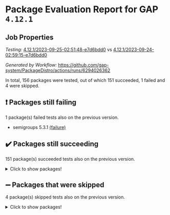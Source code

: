 # Package Evaluation Report for GAP `4.12.1`

## Job Properties

*Testing:* [4.12.1/2023-09-25-02:51:48-e7d6bdd0](https://github.com/gap-system/PackageDistro/blob/data/reports/4.12.1/2023-09-25-02:51:48-e7d6bdd0) vs [4.12.1/2023-09-24-02:59:15-e7d6bdd0](https://github.com/gap-system/PackageDistro/blob/data/reports/4.12.1/2023-09-24-02:59:15-e7d6bdd0)

*Generated by Workflow:* https://github.com/gap-system/PackageDistro/actions/runs/6294026362

In total, 156 packages were tested, out of which 151 succeeded, 1 failed and 4 were skipped.

## :exclamation: Packages still failing

1 package(s) failed tests also on the previous version.
- semigroups 5.3.1 [(failure)](https://github.com/gap-system/PackageDistro/actions/runs/6294026362/job/17085685600)

## :heavy_check_mark: Packages still succeeding

151 package(s) succeeded tests also on the previous version.
<details><summary>Click to show packages!</summary>

- 4ti2interface 2023.02-04 [(success)](https://github.com/gap-system/PackageDistro/actions/runs/6294026362/job/17085667863)
- ace 5.6.2 [(success)](https://github.com/gap-system/PackageDistro/actions/runs/6294026362/job/17085667997)
- aclib 1.3.2 [(success)](https://github.com/gap-system/PackageDistro/actions/runs/6294026362/job/17085668135)
- agt 0.3.1 [(success)](https://github.com/gap-system/PackageDistro/actions/runs/6294026362/job/17085668235)
- alnuth 3.2.1 [(success)](https://github.com/gap-system/PackageDistro/actions/runs/6294026362/job/17085668369)
- anupq 3.3.0 [(success)](https://github.com/gap-system/PackageDistro/actions/runs/6294026362/job/17085668513)
- atlasrep 2.1.7 [(success)](https://github.com/gap-system/PackageDistro/actions/runs/6294026362/job/17085669878)
- autodoc 2023.06.19 [(success)](https://github.com/gap-system/PackageDistro/actions/runs/6294026362/job/17085670113)
- automata 1.15 [(success)](https://github.com/gap-system/PackageDistro/actions/runs/6294026362/job/17085670282)
- automgrp 1.3.2 [(success)](https://github.com/gap-system/PackageDistro/actions/runs/6294026362/job/17085671080)
- autpgrp 1.11 [(success)](https://github.com/gap-system/PackageDistro/actions/runs/6294026362/job/17085671637)
- cap 2023.09-05 [(success)](https://github.com/gap-system/PackageDistro/actions/runs/6294026362/job/17085671737)
- caratinterface 2.3.5 [(success)](https://github.com/gap-system/PackageDistro/actions/runs/6294026362/job/17085671803)
- cddinterface 2022.11.01 [(success)](https://github.com/gap-system/PackageDistro/actions/runs/6294026362/job/17085671915)
- circle 1.6.6 [(success)](https://github.com/gap-system/PackageDistro/actions/runs/6294026362/job/17085672041)
- classicpres 1.22 [(success)](https://github.com/gap-system/PackageDistro/actions/runs/6294026362/job/17085672169)
- cohomolo 1.6.11 [(success)](https://github.com/gap-system/PackageDistro/actions/runs/6294026362/job/17085672259)
- congruence 1.2.5 [(success)](https://github.com/gap-system/PackageDistro/actions/runs/6294026362/job/17085672339)
- corelg 1.56 [(success)](https://github.com/gap-system/PackageDistro/actions/runs/6294026362/job/17085672436)
- crime 1.6 [(success)](https://github.com/gap-system/PackageDistro/actions/runs/6294026362/job/17085672526)
- crisp 1.4.6 [(success)](https://github.com/gap-system/PackageDistro/actions/runs/6294026362/job/17085672617)
- crypting 0.10.4 [(success)](https://github.com/gap-system/PackageDistro/actions/runs/6294026362/job/17085672710)
- cryst 4.1.26 [(success)](https://github.com/gap-system/PackageDistro/actions/runs/6294026362/job/17085672789)
- crystcat 1.1.10 [(success)](https://github.com/gap-system/PackageDistro/actions/runs/6294026362/job/17085672880)
- ctbllib 1.3.6 [(success)](https://github.com/gap-system/PackageDistro/actions/runs/6294026362/job/17085672992)
- cubefree 1.19 [(success)](https://github.com/gap-system/PackageDistro/actions/runs/6294026362/job/17085673064)
- curlinterface 2.3.2 [(success)](https://github.com/gap-system/PackageDistro/actions/runs/6294026362/job/17085673140)
- cvec 2.8.1 [(success)](https://github.com/gap-system/PackageDistro/actions/runs/6294026362/job/17085673226)
- datastructures 0.3.0 [(success)](https://github.com/gap-system/PackageDistro/actions/runs/6294026362/job/17085673311)
- deepthought 1.0.6 [(success)](https://github.com/gap-system/PackageDistro/actions/runs/6294026362/job/17085673385)
- design 1.8 [(success)](https://github.com/gap-system/PackageDistro/actions/runs/6294026362/job/17085673441)
- difsets 2.3.1 [(success)](https://github.com/gap-system/PackageDistro/actions/runs/6294026362/job/17085673521)
- digraphs 1.6.3 [(success)](https://github.com/gap-system/PackageDistro/actions/runs/6294026362/job/17085673591)
- edim 1.3.7 [(success)](https://github.com/gap-system/PackageDistro/actions/runs/6294026362/job/17085673655)
- example 4.3.4 [(success)](https://github.com/gap-system/PackageDistro/actions/runs/6294026362/job/17085673728)
- examplesforhomalg 2023.08-02 [(success)](https://github.com/gap-system/PackageDistro/actions/runs/6294026362/job/17085673796)
- factint 1.6.3 [(success)](https://github.com/gap-system/PackageDistro/actions/runs/6294026362/job/17085673876)
- ferret 1.0.9 [(success)](https://github.com/gap-system/PackageDistro/actions/runs/6294026362/job/17085673983)
- fga 1.5.0 [(success)](https://github.com/gap-system/PackageDistro/actions/runs/6294026362/job/17085674078)
- fining 1.5.6 [(success)](https://github.com/gap-system/PackageDistro/actions/runs/6294026362/job/17085674171)
- float 1.0.3 [(success)](https://github.com/gap-system/PackageDistro/actions/runs/6294026362/job/17085674284)
- format 1.4.3 [(success)](https://github.com/gap-system/PackageDistro/actions/runs/6294026362/job/17085674399)
- forms 1.2.9 [(success)](https://github.com/gap-system/PackageDistro/actions/runs/6294026362/job/17085674528)
- fplsa 1.2.6 [(success)](https://github.com/gap-system/PackageDistro/actions/runs/6294026362/job/17085674649)
- fr 2.4.12 [(success)](https://github.com/gap-system/PackageDistro/actions/runs/6294026362/job/17085674771)
- francy 2.0.3 [(success)](https://github.com/gap-system/PackageDistro/actions/runs/6294026362/job/17085674886)
- fwtree 1.3 [(success)](https://github.com/gap-system/PackageDistro/actions/runs/6294026362/job/17085675016)
- gapdoc 1.6.6 [(success)](https://github.com/gap-system/PackageDistro/actions/runs/6294026362/job/17085675153)
- gauss 2023.02-04 [(success)](https://github.com/gap-system/PackageDistro/actions/runs/6294026362/job/17085675273)
- gaussforhomalg 2023.08-01 [(success)](https://github.com/gap-system/PackageDistro/actions/runs/6294026362/job/17085675392)
- gbnp 1.0.5 [(success)](https://github.com/gap-system/PackageDistro/actions/runs/6294026362/job/17085675526)
- generalizedmorphismsforcap 2023.08-02 [(success)](https://github.com/gap-system/PackageDistro/actions/runs/6294026362/job/17085675660)
- genss 1.6.8 [(success)](https://github.com/gap-system/PackageDistro/actions/runs/6294026362/job/17085675797)
- gradedmodules 2023.08-01 [(success)](https://github.com/gap-system/PackageDistro/actions/runs/6294026362/job/17085675927)
- gradedringforhomalg 2023.08-01 [(success)](https://github.com/gap-system/PackageDistro/actions/runs/6294026362/job/17085676047)
- grape 4.9.0 [(success)](https://github.com/gap-system/PackageDistro/actions/runs/6294026362/job/17085676174)
- groupoids 1.73 [(success)](https://github.com/gap-system/PackageDistro/actions/runs/6294026362/job/17085676296)
- grpconst 2.6.4 [(success)](https://github.com/gap-system/PackageDistro/actions/runs/6294026362/job/17085676441)
- guarana 0.96.3 [(success)](https://github.com/gap-system/PackageDistro/actions/runs/6294026362/job/17085676595)
- guava 3.18 [(success)](https://github.com/gap-system/PackageDistro/actions/runs/6294026362/job/17085676763)
- hap 1.58 [(success)](https://github.com/gap-system/PackageDistro/actions/runs/6294026362/job/17085676949)
- hapcryst 0.1.15 [(success)](https://github.com/gap-system/PackageDistro/actions/runs/6294026362/job/17085677110)
- hecke 1.5.3 [(success)](https://github.com/gap-system/PackageDistro/actions/runs/6294026362/job/17085677275)
- help 3.5 [(success)](https://github.com/gap-system/PackageDistro/actions/runs/6294026362/job/17085677419)
- homalg 2023.08-02 [(success)](https://github.com/gap-system/PackageDistro/actions/runs/6294026362/job/17085677573)
- homalgtocas 2023.08-01 [(success)](https://github.com/gap-system/PackageDistro/actions/runs/6294026362/job/17085677747)
- idrel 2.45 [(success)](https://github.com/gap-system/PackageDistro/actions/runs/6294026362/job/17085677883)
- images 1.3.1 [(success)](https://github.com/gap-system/PackageDistro/actions/runs/6294026362/job/17085678049)
- intpic 0.3.0 [(success)](https://github.com/gap-system/PackageDistro/actions/runs/6294026362/job/17085678185)
- io 4.8.1 [(success)](https://github.com/gap-system/PackageDistro/actions/runs/6294026362/job/17085678357)
- io_forhomalg 2023.02-04 [(success)](https://github.com/gap-system/PackageDistro/actions/runs/6294026362/job/17085678538)
- irredsol 1.4.4 [(success)](https://github.com/gap-system/PackageDistro/actions/runs/6294026362/job/17085678683)
- json 2.1.1 [(success)](https://github.com/gap-system/PackageDistro/actions/runs/6294026362/job/17085678808)
- jupyterkernel 1.5.0 [(success)](https://github.com/gap-system/PackageDistro/actions/runs/6294026362/job/17085678956)
- jupyterviz 1.5.6 [(success)](https://github.com/gap-system/PackageDistro/actions/runs/6294026362/job/17085679105)
- kan 1.36 [(success)](https://github.com/gap-system/PackageDistro/actions/runs/6294026362/job/17085679243)
- kbmag 1.5.11 [(success)](https://github.com/gap-system/PackageDistro/actions/runs/6294026362/job/17085679375)
- laguna 3.9.6 [(success)](https://github.com/gap-system/PackageDistro/actions/runs/6294026362/job/17085679499)
- liealgdb 2.2.1 [(success)](https://github.com/gap-system/PackageDistro/actions/runs/6294026362/job/17085679653)
- liepring 2.8 [(success)](https://github.com/gap-system/PackageDistro/actions/runs/6294026362/job/17085679796)
- liering 2.4.2 [(success)](https://github.com/gap-system/PackageDistro/actions/runs/6294026362/job/17085679941)
- linearalgebraforcap 2023.09-01 [(success)](https://github.com/gap-system/PackageDistro/actions/runs/6294026362/job/17085680092)
- localizeringforhomalg 2023.08-02 [(success)](https://github.com/gap-system/PackageDistro/actions/runs/6294026362/job/17085680212)
- loops 3.4.3 [(success)](https://github.com/gap-system/PackageDistro/actions/runs/6294026362/job/17085680341)
- lpres 1.0.3 [(success)](https://github.com/gap-system/PackageDistro/actions/runs/6294026362/job/17085680467)
- majoranaalgebras 1.5.1 [(success)](https://github.com/gap-system/PackageDistro/actions/runs/6294026362/job/17085680583)
- mapclass 1.4.6 [(success)](https://github.com/gap-system/PackageDistro/actions/runs/6294026362/job/17085680685)
- matgrp 0.70 [(success)](https://github.com/gap-system/PackageDistro/actions/runs/6294026362/job/17085680816)
- matricesforhomalg 2023.08-02 [(success)](https://github.com/gap-system/PackageDistro/actions/runs/6294026362/job/17085680941)
- modisom 2.5.4 [(success)](https://github.com/gap-system/PackageDistro/actions/runs/6294026362/job/17085681044)
- modulepresentationsforcap 2023.09-01 [(success)](https://github.com/gap-system/PackageDistro/actions/runs/6294026362/job/17085681124)
- modules 2023.08-02 [(success)](https://github.com/gap-system/PackageDistro/actions/runs/6294026362/job/17085681226)
- monoidalcategories 2023.08-11 [(success)](https://github.com/gap-system/PackageDistro/actions/runs/6294026362/job/17085681327)
- nconvex 2022.09-01 [(success)](https://github.com/gap-system/PackageDistro/actions/runs/6294026362/job/17085681433)
- nilmat 1.4.2 [(success)](https://github.com/gap-system/PackageDistro/actions/runs/6294026362/job/17085681521)
- nock 1.5 [(success)](https://github.com/gap-system/PackageDistro/actions/runs/6294026362/job/17085681619)
- normalizinterface 1.3.6 [(success)](https://github.com/gap-system/PackageDistro/actions/runs/6294026362/job/17085681717)
- nq 2.5.10 [(success)](https://github.com/gap-system/PackageDistro/actions/runs/6294026362/job/17085681820)
- numericalsgps 1.3.1 [(success)](https://github.com/gap-system/PackageDistro/actions/runs/6294026362/job/17085681932)
- openmath 11.5.3 [(success)](https://github.com/gap-system/PackageDistro/actions/runs/6294026362/job/17085682046)
- orb 4.9.0 [(success)](https://github.com/gap-system/PackageDistro/actions/runs/6294026362/job/17085682154)
- packagemanager 1.4.1 [(success)](https://github.com/gap-system/PackageDistro/actions/runs/6294026362/job/17085682255)
- patternclass 2.4.3 [(success)](https://github.com/gap-system/PackageDistro/actions/runs/6294026362/job/17085682361)
- permut 2.0.4 [(success)](https://github.com/gap-system/PackageDistro/actions/runs/6294026362/job/17085682440)
- polenta 1.3.10 [(success)](https://github.com/gap-system/PackageDistro/actions/runs/6294026362/job/17085682554)
- polymaking 0.8.6 [(success)](https://github.com/gap-system/PackageDistro/actions/runs/6294026362/job/17085682655)
- primgrp 3.4.4 [(success)](https://github.com/gap-system/PackageDistro/actions/runs/6294026362/job/17085682764)
- profiling 2.5.4 [(success)](https://github.com/gap-system/PackageDistro/actions/runs/6294026362/job/17085682864)
- qpa 1.34 [(success)](https://github.com/gap-system/PackageDistro/actions/runs/6294026362/job/17085684155)
- quagroup 1.8.3 [(success)](https://github.com/gap-system/PackageDistro/actions/runs/6294026362/job/17085684250)
- radiroot 2.9 [(success)](https://github.com/gap-system/PackageDistro/actions/runs/6294026362/job/17085684325)
- rcwa 4.7.1 [(success)](https://github.com/gap-system/PackageDistro/actions/runs/6294026362/job/17085684458)
- rds 1.8 [(success)](https://github.com/gap-system/PackageDistro/actions/runs/6294026362/job/17085684695)
- recog 1.4.2 [(success)](https://github.com/gap-system/PackageDistro/actions/runs/6294026362/job/17085684763)
- repndecomp 1.3.0 [(success)](https://github.com/gap-system/PackageDistro/actions/runs/6294026362/job/17085684863)
- repsn 3.1.1 [(success)](https://github.com/gap-system/PackageDistro/actions/runs/6294026362/job/17085684978)
- resclasses 4.7.3 [(success)](https://github.com/gap-system/PackageDistro/actions/runs/6294026362/job/17085685096)
- ringsforhomalg 2023.08-02 [(success)](https://github.com/gap-system/PackageDistro/actions/runs/6294026362/job/17085685216)
- sco 2023.08-01 [(success)](https://github.com/gap-system/PackageDistro/actions/runs/6294026362/job/17085685345)
- scscp 2.4.1 [(success)](https://github.com/gap-system/PackageDistro/actions/runs/6294026362/job/17085685472)
- sglppow 2.3 [(success)](https://github.com/gap-system/PackageDistro/actions/runs/6294026362/job/17085685757)
- sgpviz 0.999.5 [(success)](https://github.com/gap-system/PackageDistro/actions/runs/6294026362/job/17085685903)
- simpcomp 2.1.14 [(success)](https://github.com/gap-system/PackageDistro/actions/runs/6294026362/job/17085686009)
- singular 2023.02.09 [(success)](https://github.com/gap-system/PackageDistro/actions/runs/6294026362/job/17085686136)
- sl2reps 1.1 [(success)](https://github.com/gap-system/PackageDistro/actions/runs/6294026362/job/17085686268)
- sla 1.5.3 [(success)](https://github.com/gap-system/PackageDistro/actions/runs/6294026362/job/17085686387)
- smallgrp 1.5.3 [(success)](https://github.com/gap-system/PackageDistro/actions/runs/6294026362/job/17085686518)
- smallsemi 0.6.13 [(success)](https://github.com/gap-system/PackageDistro/actions/runs/6294026362/job/17085686636)
- sonata 2.9.6 [(success)](https://github.com/gap-system/PackageDistro/actions/runs/6294026362/job/17085686723)
- sophus 1.27 [(success)](https://github.com/gap-system/PackageDistro/actions/runs/6294026362/job/17085686872)
- sotgrps 1.2 [(success)](https://github.com/gap-system/PackageDistro/actions/runs/6294026362/job/17085686986)
- spinsym 1.5.2 [(success)](https://github.com/gap-system/PackageDistro/actions/runs/6294026362/job/17085687096)
- standardff 1.0 [(success)](https://github.com/gap-system/PackageDistro/actions/runs/6294026362/job/17085687225)
- symbcompcc 1.3.2 [(success)](https://github.com/gap-system/PackageDistro/actions/runs/6294026362/job/17085687342)
- thelma 1.3 [(success)](https://github.com/gap-system/PackageDistro/actions/runs/6294026362/job/17085687454)
- tomlib 1.2.9 [(success)](https://github.com/gap-system/PackageDistro/actions/runs/6294026362/job/17085687585)
- toolsforhomalg 2023.07-01 [(success)](https://github.com/gap-system/PackageDistro/actions/runs/6294026362/job/17085687739)
- toric 1.9.5 [(success)](https://github.com/gap-system/PackageDistro/actions/runs/6294026362/job/17085687871)
- toricvarieties 2022.07.13 [(success)](https://github.com/gap-system/PackageDistro/actions/runs/6294026362/job/17085688035)
- transgrp 3.6.4 [(success)](https://github.com/gap-system/PackageDistro/actions/runs/6294026362/job/17085688206)
- ugaly 4.1.3 [(success)](https://github.com/gap-system/PackageDistro/actions/runs/6294026362/job/17085688327)
- unipot 1.5 [(success)](https://github.com/gap-system/PackageDistro/actions/runs/6294026362/job/17085688482)
- unitlib 4.2.0 [(success)](https://github.com/gap-system/PackageDistro/actions/runs/6294026362/job/17085688646)
- utils 0.84 [(success)](https://github.com/gap-system/PackageDistro/actions/runs/6294026362/job/17085688832)
- uuid 0.7 [(success)](https://github.com/gap-system/PackageDistro/actions/runs/6294026362/job/17085688998)
- walrus 0.9991 [(success)](https://github.com/gap-system/PackageDistro/actions/runs/6294026362/job/17085689188)
- wedderga 4.10.4 [(success)](https://github.com/gap-system/PackageDistro/actions/runs/6294026362/job/17085689335)
- xmod 2.91 [(success)](https://github.com/gap-system/PackageDistro/actions/runs/6294026362/job/17085689529)
- xmodalg 1.23 [(success)](https://github.com/gap-system/PackageDistro/actions/runs/6294026362/job/17085689713)
- yangbaxter 0.10.3 [(success)](https://github.com/gap-system/PackageDistro/actions/runs/6294026362/job/17085689940)
- zeromqinterface 0.14 [(success)](https://github.com/gap-system/PackageDistro/actions/runs/6294026362/job/17085690106)
</details>

## :heavy_minus_sign: Packages that were skipped

4 package(s) skipped tests also on the previous version.
<details><summary>Click to show packages!</summary>

- browse 1.8.21 [(skipped)](https://github.com/gap-system/PackageDistro/actions/runs/6294026362/job/17085285244)
- itc 1.5.1 [(skipped)](https://github.com/gap-system/PackageDistro/actions/runs/6294026362/job/17085285244)
- polycyclic 2.16 [(skipped)](https://github.com/gap-system/PackageDistro/actions/runs/6294026362/job/17085285244)
- xgap 4.31 [(skipped)](https://github.com/gap-system/PackageDistro/actions/runs/6294026362/job/17085285244)
</details>

